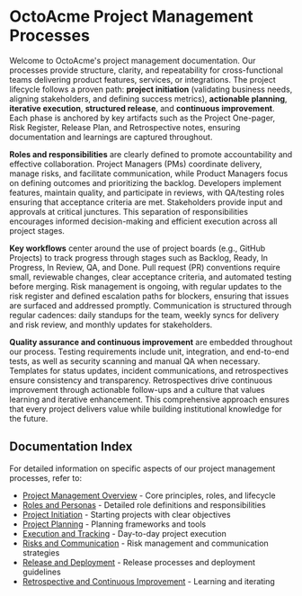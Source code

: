 # OctoAcme Project Management Processes

Welcome to OctoAcme's project management documentation. Our processes provide structure, clarity, and repeatability for cross-functional teams delivering product features, services, or integrations. The project lifecycle follows a proven path: **project initiation** (validating business needs, aligning stakeholders, and defining success metrics), **actionable planning**, **iterative execution**, **structured release**, and **continuous improvement**. Each phase is anchored by key artifacts such as the Project One-pager, Risk Register, Release Plan, and Retrospective notes, ensuring documentation and learnings are captured throughout.

**Roles and responsibilities** are clearly defined to promote accountability and effective collaboration. Project Managers (PMs) coordinate delivery, manage risks, and facilitate communication, while Product Managers focus on defining outcomes and prioritizing the backlog. Developers implement features, maintain quality, and participate in reviews, with QA/testing roles ensuring that acceptance criteria are met. Stakeholders provide input and approvals at critical junctures. This separation of responsibilities encourages informed decision-making and efficient execution across all project stages.

**Key workflows** center around the use of project boards (e.g., GitHub Projects) to track progress through stages such as Backlog, Ready, In Progress, In Review, QA, and Done. Pull request (PR) conventions require small, reviewable changes, clear acceptance criteria, and automated testing before merging. Risk management is ongoing, with regular updates to the risk register and defined escalation paths for blockers, ensuring that issues are surfaced and addressed promptly. Communication is structured through regular cadences: daily standups for the team, weekly syncs for delivery and risk review, and monthly updates for stakeholders.

**Quality assurance and continuous improvement** are embedded throughout our process. Testing requirements include unit, integration, and end-to-end tests, as well as security scanning and manual QA when necessary. Templates for status updates, incident communications, and retrospectives ensure consistency and transparency. Retrospectives drive continuous improvement through actionable follow-ups and a culture that values learning and iterative enhancement. This comprehensive approach ensures that every project delivers value while building institutional knowledge for the future.

## Documentation Index

For detailed information on specific aspects of our project management processes, refer to:

- [Project Management Overview](octoacme-project-management-overview.md) - Core principles, roles, and lifecycle
- [Roles and Personas](octoacme-roles-and-personas.md) - Detailed role definitions and responsibilities
- [Project Initiation](octoacme-project-initiation.md) - Starting projects with clear objectives
- [Project Planning](octoacme-project-planning.md) - Planning frameworks and tools
- [Execution and Tracking](octoacme-execution-and-tracking.md) - Day-to-day project execution
- [Risks and Communication](octoacme-risks-and-communication.md) - Risk management and communication strategies
- [Release and Deployment](octoacme-release-and-deployment.md) - Release processes and deployment guidelines
- [Retrospective and Continuous Improvement](octoacme-retrospective-and-continuous-improvement.md) - Learning and iterating
